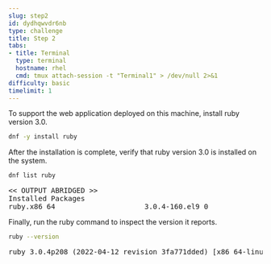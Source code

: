 ```yaml
---
slug: step2
id: dydhqwvdr6nb
type: challenge
title: Step 2
tabs:
- title: Terminal
  type: terminal
  hostname: rhel
  cmd: tmux attach-session -t "Terminal1" > /dev/null 2>&1
difficulty: basic
timelimit: 1
---
```

To support the web application deployed on this machine, install ruby version 3.0.

```bash
dnf -y install ruby
```

After the installation is complete, verify that ruby version 3.0 is installed on the system.

```bash
dnf list ruby
```

<pre class="file">
<< OUTPUT ABRIDGED >>
Installed Packages
ruby.x86_64                     3.0.4-160.el9_0                      @rhel-9-for-x86_64-appstream-rpms
</pre>


Finally, run the ruby command to inspect the version it reports.

```bash
ruby --version
```

<pre class=file>
ruby 3.0.4p208 (2022-04-12 revision 3fa771dded) [x86_64-linux]
</pre>
